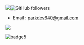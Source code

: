 
   <img src="https://hits.seeyoufarm.com/api/count/incr/badge.svg?url=https%3A%2F%2Fgithub.com%2Fmaldron0309"/><img alt="GitHub followers" src="https://img.shields.io/github/followers/maldron0309?style=social">

- Email : [parkdev640@gmail.com](mailto:parkdev640@gmail.com)

<img src="https://github-readme-streak-stats.herokuapp.com/?user=maldron0309&theme=dark" />

![badge5](https://github.com/maldron0309/maldron0309/assets/103731019/1953611c-922d-4668-810d-a83b07dbbc66)


